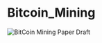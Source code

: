 # Bitcoin_Mining
![BitCoin Mining Paper Draft](https://www.gizmodo.com.au/2014/09/mining-bitcoin-with-pencil-and-paper/)
